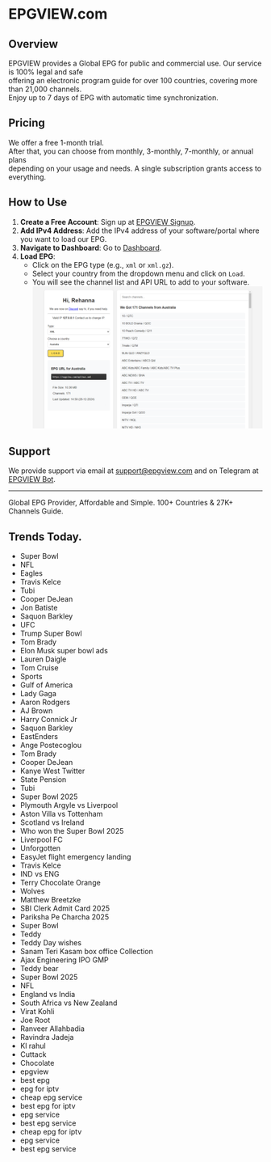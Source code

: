 # EPGVIEW.com



## Overview
EPGVIEW provides a Global EPG for public and commercial use. Our service is 100% legal and safe\
offering an electronic program guide for over 100 countries, covering more than 21,000 channels.\
Enjoy up to 7 days of EPG with automatic time synchronization.

## Pricing
We offer a free 1-month trial. \
After that, you can choose from monthly, 3-monthly, 7-monthly, or annual plans \
depending on your usage and needs. A single subscription grants access to everything.

## How to Use
1. **Create a Free Account**: Sign up at [EPGVIEW Signup](https://epgview.com/signup.php).
2. **Add IPv4 Address**: Add the IPv4 address of your software/portal where you want to load our EPG.
3. **Navigate to Dashboard**: Go to [Dashboard](https://epgview.com/dashboard.php).
4. **Load EPG**:
   - Click on the EPG type (e.g., `xml` or `xml.gz`).
   - Select your country from the dropdown menu and click on `Load`.
   - You will see the channel list and API URL to add to your software.
![EPGVIEW](img/dashboard.png)
## Support
We provide support via email at [support@epgview.com](mailto:support@epgview.com) and on Telegram at [EPGVIEW Bot](https://t.me/epgview_bot).

---

Global EPG Provider, Affordable and Simple. 100+ Countries & 27K+ Channels Guide.

## Trends Today.

- Super Bowl
- NFL
- Eagles
- Travis Kelce
- Tubi
- Cooper DeJean
- Jon Batiste
- Saquon Barkley
- UFC
- Trump Super Bowl
- Tom Brady
- Elon Musk super bowl ads
- Lauren Daigle
- Tom Cruise
- Sports
- Gulf of America
- Lady Gaga
- Aaron Rodgers
- AJ Brown
- Harry Connick Jr
- Saquon Barkley
- EastEnders
- Ange Postecoglou
- Tom Brady
- Cooper DeJean
- Kanye West Twitter
- State Pension
- Tubi
- Super Bowl 2025
- Plymouth Argyle vs Liverpool
- Aston Villa vs Tottenham
- Scotland vs Ireland
- Who won the Super Bowl 2025
- Liverpool FC
- Unforgotten
- EasyJet flight emergency landing
- Travis Kelce
- IND vs ENG
- Terry Chocolate Orange
- Wolves
- Matthew Breetzke
- SBI Clerk Admit Card 2025
- Pariksha Pe Charcha 2025
- Super Bowl
- Teddy
- Teddy Day wishes
- Sanam Teri Kasam box office Collection
- Ajax Engineering IPO GMP
- Teddy bear
- Super Bowl 2025
- NFL
- England vs India
- South Africa vs New Zealand
- Virat Kohli
- Joe Root
- Ranveer Allahbadia
- Ravindra Jadeja
- Kl rahul
- Cuttack
- Chocolate
- epgview
- best epg
- epg for iptv
- cheap epg service
- best epg for iptv
- epg service
- best epg service
- cheap epg for iptv
- epg service
- best epg service
